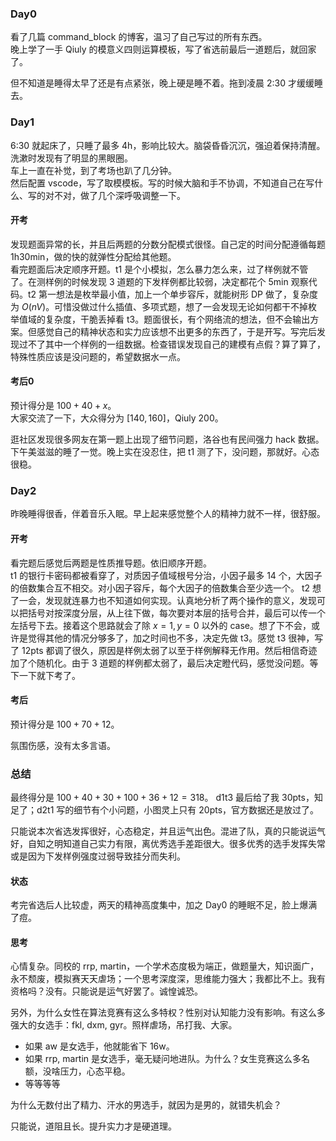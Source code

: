 ### Day0

看了几篇 command_block 的博客，温习了自己写过的所有东西。  
晚上学了一手 Qiuly 的模意义四则运算模板，写了省选前最后一道题后，就回家了。  

但不知道是睡得太早了还是有点紧张，晚上硬是睡不着。拖到凌晨 2:30 才缓缓睡去。

### Day1

6:30 就起床了，只睡了最多 4h，影响比较大。脑袋昏昏沉沉，强迫着保持清醒。洗漱时发现有了明显的黑眼圈。  
车上一直在补觉，到了考场也趴了几分钟。  
然后配置 vscode，写了取模模板。写的时候大脑和手不协调，不知道自己在写什么、写的对不对，做了几个深呼吸调整一下。

#### 开考

发现题面异常的长，并且后两题的分数分配模式很怪。自己定的时间分配遵循每题 1h30min，做的快的就弹性分配给其他题。  
看完题面后决定顺序开题。t1 是个小模拟，怎么暴力怎么来，过了样例就不管了。在测样例的时候发现 3 道题的下发样例都比较弱，决定都花个 5min 观察代码。t2 第一想法是枚举最小值，加上一个单步容斥，就能树形 DP 做了，复杂度为 $O(nV)$。可惜没做过什么插值、多项式题，想了一会发现无论如何都干不掉枚举值域的复杂度，干脆丢掉看 t3。题面很长，有个网络流的想法，但不会输出方案。但感觉自己的精神状态和实力应该想不出更多的东西了，于是开写。写完后发现过不了其中一个样例的一组数据。检查错误发现自己的建模有点假？算了算了，特殊性质应该是没问题的，希望数据水一点。

#### 考后0

预计得分是 $100+40+x$。  
大家交流了一下，大众得分为 $[140, 160]$，Qiuly $200$。

逛社区发现很多网友在第一题上出现了细节问题，洛谷也有民间强力 hack 数据。下午美滋滋的睡了一觉。晚上实在没忍住，把 t1 测了下，没问题，那就好。心态很稳。

### Day2

昨晚睡得很香，伴着音乐入眠。早上起来感觉整个人的精神力就不一样，很舒服。

#### 开考

看完题后感觉后两题是性质推导题。依旧顺序开题。  
t1 的银行卡密码都被看穿了，对质因子值域根号分治，小因子最多 14 个，大因子的倍数集合互不相交。对小因子容斥，每个大因子的倍数集合至少选一个。
t2 想了一会，发现就连暴力也不知道如何实现。认真地分析了两个操作的意义，发现可以把括号对按深度分层，从上往下做，每次要对本层的括号合并，最后可以传一个左括号下去。接着这个思路就会了除 $x=1, y=0$ 以外的 case。想了下不会，或许是觉得其他的情况分够多了，加之时间也不多，决定先做 t3。感觉 t3 很神，写了 12pts 都调了很久，原因是样例太弱了以至于样例解释无作用。然后相信奇迹加了个随机化。由于 3 道题的样例都太弱了，最后决定瞪代码，感觉没问题。等下一下就下考了。

#### 考后

预计得分是 $100+70+12$。

氛围伤感，没有太多言语。

### 总结

最终得分是 $100+40+30+100+36+12=318$。
d1t3 最后给了我 30pts，知足了；d2t1 写的细节有个小问题，小图灵上只有 20pts，官方数据还是放过了。

只能说本次省选发挥很好，心态稳定，并且运气出色。混进了队，真的只能说运气好，自知之明知道自己实力有限，离优秀选手差距很大。很多优秀的选手发挥失常或是因为下发样例强度过弱导致挂分而失利。

#### 状态

考完省选后人比较虚，两天的精神高度集中，加之 Day0 的睡眠不足，脸上爆满了痘。

#### 思考

心情复杂。同校的 rrp, martin，一个学术态度极为端正，做题量大，知识面广，永不颓废，模拟赛天天虐场；一个思考深度深，思维能力强大；我都比不上。我有资格吗？没有。只能说是运气好罢了。诚惶诚恐。  

另外，为什么女性在算法竞赛有这么多特权？性别对认知能力没有影响。有这么多强大的女选手：fkl, dxm, gyr。照样虐场，吊打我、大家。  

* 如果 aw 是女选手，他就能省下 16w。
* 如果 rrp, martin 是女选手，毫无疑问地进队。为什么？女生竞赛这么多名额，没啥压力，心态平稳。
* 等等等等

为什么无数付出了精力、汗水的男选手，就因为是男的，就错失机会？

只能说，道阻且长。提升实力才是硬道理。